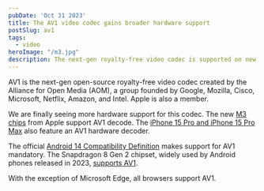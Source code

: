 ```yaml
---
pubDate: 'Oct 31 2023'
title: The AV1 video codec gains broader hardware support
postSlug: av1
tags:
  - video
heroImage: "/m3.jpg"
description: The next-gen royalty-free video codec is supported on new Apple devices.
---
```


AV1 is the next-gen open-source royalty-free video codec created by the Alliance for Open Media (AOM), a group founded by Google, Mozilla, Cisco, Microsoft, Netflix, Amazon, and Intel. Apple is also a member. 

We are finally seeing more hardware support for this codec. The new [M3 chips](https://www.apple.com/newsroom/2023/10/apple-unveils-m3-m3-pro-and-m3-max-the-most-advanced-chips-for-a-personal-computer/) from Apple support AV1 decode. The [iPhone 15 Pro and iPhone 15 Pro Max](https://bitmovin.com/apple-av1-support/) also feature an AV1 hardware decoder.

The official [Android 14 Compatibility Definition](https://source.android.com/docs/compatibility/14/android-14-cdd#:~:text=H%2D0%2D3%5D-,AV1,-End%20new%20requirements) makes support for AV1 mandatory. The Snapdragon 8 Gen 2 chipset, widely used by Android phones released in 2023, [supports AV1](https://www.qualcomm.com/products/mobile/snapdragon/smartphones/snapdragon-8-series-mobile-platforms/snapdragon-8-gen-2-mobile-platform#:~:text=Codecs%3A%20Hybrid%20Log%20Gamma%20(HLG)%2C%20HDR10%2B%2C%20AV1%2C%20H.264%20(Advanced%20Video%20Coding%20(AVC))%2C%20VP9%2C%20VP8%2C%20Dolby%20Vision%C2%AE%2C%20H.265%20(High%20Efficiency%20Video%20Coding%20(HEVC))%2C%20HDR10).

With the exception of Microsoft Edge, all browsers support AV1. 
